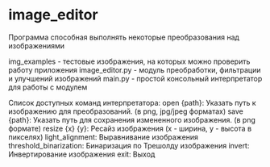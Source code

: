 # image_editor
Программа способная выполнять некоторые преобразования над изображениями

img_examples - тестовые изображения, на которых можно проверить работу приложения
image_editor.py - модуль преобработки, фильтрации и улучшений изображений
main.py - простой консольный интерпретатор для работы с модулем

Список доступных команд интерпретатора:
    open {path}: Указать путь к изображению для преобразований. (в png, jpg/jpeg форматах)
    save {path}: Указать путь для сохранения измененного изображения. (в png формате)
    resize {x} {y}: Ресайз изображения (x - ширина, y - высота в пикселях)
    light_alignment: Выравнивание изображения
    threshold_binarization: Бинаризация по Трешолду изображения
    invert: Инвертирование изображения
    exit: Выход

